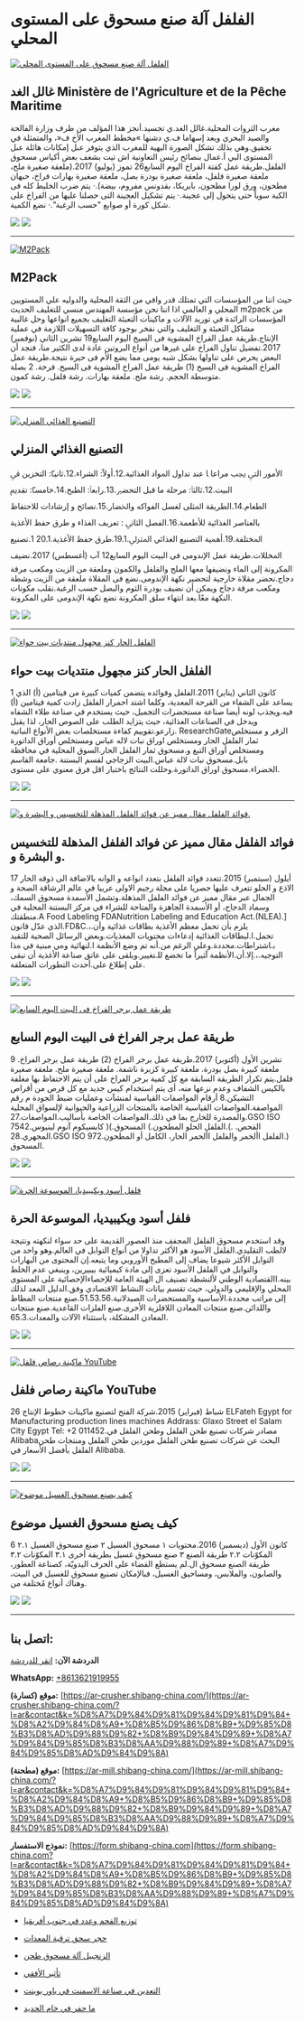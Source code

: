 # الفلفل آلة صنع مسحوق على المستوى المحلي

<a href="https://swt.shibang-china.com/?l=ar&img&k=%D8%A7%D9%84%D9%81%D9%84%D9%81%D9%84+%D8%A2%D9%84%D8%A9+%D8%B5%D9%86%D8%B9+%D9%85%D8%B3%D8%AD%D9%88%D9%82+%D8%B9%D9%84%D9%89+%D8%A7%D9%84%D9%85%D8%B3%D8%AA%D9%88%D9%89+%D8%A7%D9%84%D9%85%D8%AD%D9%84%D9%8A" target="_blank">![الفلفل آلة صنع مسحوق على المستوى المحلي](http://static.shibang-china.com/all-800x300/1249.jpg)</a>

## غالل الغد Ministère de l&#39;Agriculture et de la Pêche Maritime
مغرب الثروات المحلية.غالل الغد.ي تجسيد.أنجز هذا المؤلف من طرف وزارة الفالحة والصيد البحري ويعد إسهاما ف.ي دشنها »مخطط المغرب الأخ ف«، والمتمثلة في تحقيق.وهي بذلك تشكل الصورة البهية للمغرب الذي يتوفر عىل إمكانات هائلة عىل المستوى البي أ.عمال بنصائح رئيس التعاونية اش تيت بشغف بعض أكياس مسحوق الفلفل.طريقة عمل كفتة الفراخ اليوم السابع26 تموز (يوليو) 2017.(ملعقة صغيرة ملح، ملعقة صغيرة فلفل، ملعقة صغيرة بودرة بصل، ملعقة صغيرة بهارات فراخ، حبهان مطحون، ورق لورا مطحون، بابريكا، بقدونس مفروم، بيضة).· يتم ضرب الخليط كله فى الكبة سوياً حتى يتحول إلى عجينة.· يتم تشكيل العجينة التى حصلنا عليها من الفراخ على شكل كورة أو صوابع &quot;حسب الرغبة&quot;.· نضع الكمية.


<a href="https://whatsapp.shibangsoft.com/WhatsApp.php" target="_blank" title="WhatsApp">![](http://static.shibang-china.com/icon/whatsapp.png)</a> <a href="https://swt.shibang-china.com/?l=ar&icon&k=%D8%A7%D9%84%D9%81%D9%84%D9%81%D9%84+%D8%A2%D9%84%D8%A9+%D8%B5%D9%86%D8%B9+%D9%85%D8%B3%D8%AD%D9%88%D9%82+%D8%B9%D9%84%D9%89+%D8%A7%D9%84%D9%85%D8%B3%D8%AA%D9%88%D9%89+%D8%A7%D9%84%D9%85%D8%AD%D9%84%D9%8A" target="_blank">![](http://static.shibang-china.com/icon/chat-ar.png)</a>

---

<a href="https://swt.shibang-china.com/?l=ar&img&k=%D8%A7%D9%84%D9%81%D9%84%D9%81%D9%84+%D8%A2%D9%84%D8%A9+%D8%B5%D9%86%D8%B9+%D9%85%D8%B3%D8%AD%D9%88%D9%82+%D8%B9%D9%84%D9%89+%D8%A7%D9%84%D9%85%D8%B3%D8%AA%D9%88%D9%89+%D8%A7%D9%84%D9%85%D8%AD%D9%84%D9%8A" target="_blank">![M2Pack](http://static.shibang-china.com/all-800x300/1053.jpg)</a>

## M2Pack
حيث اننا من المؤسسات التي تمتلك قدر وافي من الثقة المحلية والدوليه علي المستويين المحلي و العالمي اذا اننا نحن مؤسسة المهندس منسي للتغليف الحديث m2pack من المؤسسات الرائدة في توريد الآلات و ماكينات التعبئة التغليف بجميع انواعها وحل غالبية مشاكل التعبئة و التغليف والتي نفخر بوجود كافة التسهيلات اللازمة في عملية الإنتاج.طريقة عمل الفراخ المشوية فى السيخ اليوم السابع19 تشرين الثاني (نوفمبر) 2017.تفضيل تناول الفراخ على غيرها من أنواع البروتين عادة لدى الكثير منا، فنجد أن البعض يحرص على تناولها بشكل شبه يومى مما يضع الأم فى حيرة نتيجة.طريقة عمل الفراخ المشوية فى السيخ (1) طريقة عمل الفراخ المشوية فى السيخ. فرخة. 2 بصلة متوسطة الحجم. رشة ملح. ملعقة بهارات. رشة فلفل. رشة كمون.


<a href="https://whatsapp.shibangsoft.com/WhatsApp.php" target="_blank" title="WhatsApp">![](http://static.shibang-china.com/icon/whatsapp.png)</a> <a href="https://swt.shibang-china.com/?l=ar&icon&k=%D8%A7%D9%84%D9%81%D9%84%D9%81%D9%84+%D8%A2%D9%84%D8%A9+%D8%B5%D9%86%D8%B9+%D9%85%D8%B3%D8%AD%D9%88%D9%82+%D8%B9%D9%84%D9%89+%D8%A7%D9%84%D9%85%D8%B3%D8%AA%D9%88%D9%89+%D8%A7%D9%84%D9%85%D8%AD%D9%84%D9%8A" target="_blank">![](http://static.shibang-china.com/icon/chat-ar.png)</a>

---

<a href="https://swt.shibang-china.com/?l=ar&img&k=%D8%A7%D9%84%D9%81%D9%84%D9%81%D9%84+%D8%A2%D9%84%D8%A9+%D8%B5%D9%86%D8%B9+%D9%85%D8%B3%D8%AD%D9%88%D9%82+%D8%B9%D9%84%D9%89+%D8%A7%D9%84%D9%85%D8%B3%D8%AA%D9%88%D9%89+%D8%A7%D9%84%D9%85%D8%AD%D9%84%D9%8A" target="_blank">![التصنيع الغذائي المنزلي](http://static.shibang-china.com/all-800x300/1056.jpg)</a>

## التصنيع الغذائي المنزلي
ﺍﻷﻣﻮﺭ ﺍﻟﱵ ﳚﺐ ﻣﺮﺍﻋﺎ ﺎ ﻋﻨﺪ ﺗﺪﺍﻭﻝ ﺍﳌﻮﺍﺩ ﺍﻟﻐﺬﺍﺋﻴﺔ.12.ﺃﻭﻻً: ﺍﻟﺸﺮﺍﺀ.12.ﺛﺎﻧﻴﴼ: ﺍﻟﺘﺨﺰﻳﻦ ﰲ ﺍﻟﺒﻴﺖ.12.ﺛﺎﻟﺜﴼ: ﻣﺮﺣﻠﺔ ﻣﺎ ﻗﺒﻞ ﺍﻟﺘﺤﻀﲑ.13.ﺭﺍﺑﻌﴼ: ﺍﻟﻄﺒﺦ.14.ﺧﺎﻣﺴﴼ: ﺗﻘﺪﱘ ﺍﻟﻄﻌﺎﻡ.14.ﺍﻟﻄﺮﻳﻘﺔ ﺍﳌﺜﻠﻰ ﻟﻐﺴﻞ ﺍﻟﻔﻮﺍﻛﻪ ﻭﺍﳋﻀﺎﺭ.15.ﻧﺼﺎﺋﺢ ﻭ ﺇﺭﺷﺎﺩﺍﺕ ﻟﻼﺣﺘﻔﺎﻅ ﺑﺎﻟﻌﻨﺎﺻﺮ ﺍﻟﻐﺬﺍﺋﻴﺔ ﻟﻸﻃﻌﻤﺔ.16.ﺍﻟﻔﺼﻞ ﺍﻟﺜﺎﱐ : ﺗﻌﺮﻳﻒ ﺍﻟﻐﺬﺍﺀ ﻭ ﻃﺮﻕ ﺣﻔﻆ ﺍﻷﻏﺬﻳﺔ ﺍﳌﺨﺘﻠﻔﺔ.19.ﺃﳘﻴﺔ ﺍﻟﺘﺼﻨﻴﻊ ﺍﻟﻐﺬﺍﺋﻲ ﺍﳌﱰﱄ.19.1.ﻃﺮﻕ ﺣﻔﻆ ﺍﻷﻏﺬﻳﺔ.20.1 1.ﺗﺼﻨﻴﻊ ﺍﳌﺨﻠﻼﺕ.طريقة عمل الإندومى فى البيت اليوم السابع12 آب (أغسطس) 2017.نضيف المكرونة إلى الماء ونضيفها معها الملح والفلفل والكمون وملعقة من الزيت ومكعب مرقة دجاج.نحضر مقلاة خارجية لتحضير نكهة الإندومى.نضع فى المقلاة ملعقة من الزيت وشطة ومكعب مرقة دجاج ويمكن أن نضيف بودرة الثوم والبصل حسب الرغبة.نقلب مكونات النكهة معًا.بعد انتهاء سلق المكرونة نضع نكهة الإندومى على المكرونة.


<a href="https://whatsapp.shibangsoft.com/WhatsApp.php" target="_blank" title="WhatsApp">![](http://static.shibang-china.com/icon/whatsapp.png)</a> <a href="https://swt.shibang-china.com/?l=ar&icon&k=%D8%A7%D9%84%D9%81%D9%84%D9%81%D9%84+%D8%A2%D9%84%D8%A9+%D8%B5%D9%86%D8%B9+%D9%85%D8%B3%D8%AD%D9%88%D9%82+%D8%B9%D9%84%D9%89+%D8%A7%D9%84%D9%85%D8%B3%D8%AA%D9%88%D9%89+%D8%A7%D9%84%D9%85%D8%AD%D9%84%D9%8A" target="_blank">![](http://static.shibang-china.com/icon/chat-ar.png)</a>

---

<a href="https://swt.shibang-china.com/?l=ar&img&k=%D8%A7%D9%84%D9%81%D9%84%D9%81%D9%84+%D8%A2%D9%84%D8%A9+%D8%B5%D9%86%D8%B9+%D9%85%D8%B3%D8%AD%D9%88%D9%82+%D8%B9%D9%84%D9%89+%D8%A7%D9%84%D9%85%D8%B3%D8%AA%D9%88%D9%89+%D8%A7%D9%84%D9%85%D8%AD%D9%84%D9%8A" target="_blank">![الفلفل الحار كنز مجهول منتديات بيت حواء](http://static.shibang-china.com/all-800x300/495.jpg)</a>

## الفلفل الحار كنز مجهول منتديات بيت حواء
1 كانون الثاني (يناير) 2011.الفلفل وفوائده يتضمن كميات كبيرة من فيتامين (أ) الذي يساعد على الشفاء من القرحة المعدية، وكلما اشتد احمرار الفلفل زادت كمية فيتامين (أ) فيه.ويجذب لونه أيضا صناعة مستحضرات التجميل، حيث يستخدم في صناعة طلاء الشفاه ويدخل في الصناعات الغذائية، حيث يتزايد الطلب على الصوص الحار، لذا يقبل زارعو.تقوييم كفاءة مستخلصات بعض الأنواع النباتية. ResearchGateالزفر و مستخلص ثمار الفلفل الحار ومستخلص اوراق نبات لاله عباس ومستخلص أوراق الداتورة ومستخلص أوراق التبغ و.مسحوق ثمار الفلفل الحار.السوق المحلية في محافظة بابل.مسحوق نبات لالة عباس.البيت الزجاجي لقسم البستنة .جامعة القاسم الخضراء.مسحوق اوراق الداتورة.وحللت النتائج باختبار اقل فرق معنوي على مستوى.


<a href="https://whatsapp.shibangsoft.com/WhatsApp.php" target="_blank" title="WhatsApp">![](http://static.shibang-china.com/icon/whatsapp.png)</a> <a href="https://swt.shibang-china.com/?l=ar&icon&k=%D8%A7%D9%84%D9%81%D9%84%D9%81%D9%84+%D8%A2%D9%84%D8%A9+%D8%B5%D9%86%D8%B9+%D9%85%D8%B3%D8%AD%D9%88%D9%82+%D8%B9%D9%84%D9%89+%D8%A7%D9%84%D9%85%D8%B3%D8%AA%D9%88%D9%89+%D8%A7%D9%84%D9%85%D8%AD%D9%84%D9%8A" target="_blank">![](http://static.shibang-china.com/icon/chat-ar.png)</a>

---

<a href="https://swt.shibang-china.com/?l=ar&img&k=%D8%A7%D9%84%D9%81%D9%84%D9%81%D9%84+%D8%A2%D9%84%D8%A9+%D8%B5%D9%86%D8%B9+%D9%85%D8%B3%D8%AD%D9%88%D9%82+%D8%B9%D9%84%D9%89+%D8%A7%D9%84%D9%85%D8%B3%D8%AA%D9%88%D9%89+%D8%A7%D9%84%D9%85%D8%AD%D9%84%D9%8A" target="_blank">![فوائد الفلفل مقال مميز عن فوائد الفلفل المذهلة للتخسيس و البشرة و.](http://static.shibang-china.com/all-800x300/1144.jpg)</a>

## فوائد الفلفل مقال مميز عن فوائد الفلفل المذهلة للتخسيس و البشرة و.
17 أيلول (سبتمبر) 2015.تتعدد فوائد الفلفل بتعدد انواعه و الوانه بالاضافة الى ذوقه الحار الاذع و الحلو تتعرف عليها حصريا على مجلة رجيم الاولى عربيا في عالم الرشاقة الصحة و الجمال عبر مقال مميز عن فوائد الفلفل المذهلة.وتشمل الأسمدة مسحوق السمك، وسماد الدجاج، أو الأسمدة الجاهزة والمتاحة للشراء في مركز البستنة المحلية في منطقتك.A Food Labeling FDANutrition Labeling and Education Act.(NLEA).] اﻟﺬي ﻋﺪّل ﻗﺎﻧﻮن.FD&amp;C.،.ﻳﻠﺰم ﺑﺄن ﺗﺤﻤﻞ ﻣﻌﻈﻢ اﻷﻏﺬﻳﺔ ﺑﻄﺎﻗﺎت ﻏﺬاﺋﻴﺔ وأن ﺗﺤﻤﻞ.ا.ﻟﺒﻄﺎﻗﺎت اﻟﻐﺬاﺋﻴﺔ إدﻋﺎءات ﻣﺤﺘﻮﻳﺎت اﻟﻤﻐﺬﻳﺎت.وﺑﻌﺾ اﻟﺮﺳﺎﺋﻞ اﻟﺼﺤﻴﺔ ﻟﻠﺘﻘﻴﺪ ﺑ.ﺎﺷﺘﺮاﻃﺎت.ﻣﺤﺪدة.وﻋﻠﻰ اﻟﺮﻏﻢ ﻣﻦ.أﻧﻪ ﺗﻢ وﺿﻊ اﻷﻧﻈﻤﺔ ا.ﻟﻨﻬﺎﺋﻴﺔ وهﻲ ﻣﺒﻨﻴﺔ ﻓﻲ هﺬا اﻟﺘﻮﺟﻴﻪ.،.إﻻ.أن.اﻷﻧﻈﻤﺔ آﺜﻴﺮاً ﻣﺎ ﺗﺨﻀﻊ ﻟﻠ.ﺘﻐﻴﻴﺮ.وﻳﻠﻘﻰ ﻋﻠﻰ ﻋﺎﺗﻖ ﺻﻨﺎﻋﺔ اﻷﻏﺬﻳﺔ أن ﺗﺒﻘﻰ ﻋﻠﻰ إﻃﻼع ﻋﻠﻰ.أﺣﺪث اﻟﺘﻄﻮرات اﻟﻤﺘﻌﻠﻘﺔ.


<a href="https://whatsapp.shibangsoft.com/WhatsApp.php" target="_blank" title="WhatsApp">![](http://static.shibang-china.com/icon/whatsapp.png)</a> <a href="https://swt.shibang-china.com/?l=ar&icon&k=%D8%A7%D9%84%D9%81%D9%84%D9%81%D9%84+%D8%A2%D9%84%D8%A9+%D8%B5%D9%86%D8%B9+%D9%85%D8%B3%D8%AD%D9%88%D9%82+%D8%B9%D9%84%D9%89+%D8%A7%D9%84%D9%85%D8%B3%D8%AA%D9%88%D9%89+%D8%A7%D9%84%D9%85%D8%AD%D9%84%D9%8A" target="_blank">![](http://static.shibang-china.com/icon/chat-ar.png)</a>

---

<a href="https://swt.shibang-china.com/?l=ar&img&k=%D8%A7%D9%84%D9%81%D9%84%D9%81%D9%84+%D8%A2%D9%84%D8%A9+%D8%B5%D9%86%D8%B9+%D9%85%D8%B3%D8%AD%D9%88%D9%82+%D8%B9%D9%84%D9%89+%D8%A7%D9%84%D9%85%D8%B3%D8%AA%D9%88%D9%89+%D8%A7%D9%84%D9%85%D8%AD%D9%84%D9%8A" target="_blank">![طريقة عمل برجر الفراخ فى البيت اليوم السابع](http://static.shibang-china.com/all-800x300/367.jpg)</a>

## طريقة عمل برجر الفراخ فى البيت اليوم السابع
9 تشرين الأول (أكتوبر) 2017.طريقة عمل برجر الفراخ (2) طريقة عمل برجر الفراخ. ملعقة كبيرة بصل بودرة. ملعقة كبيرة كزبرة ناشفة. ملعقة صغيرة ملح. ملعقة صغيرة فلفل.يتم تكرار الطريقة السابقة مع كل كمية برجر الفراخ على أن يتم الاحتفاظ بها مغلفة بالكيس الشفاف وعدم نزعها منه، أى يتم استخدام كيس جديد مع كل قرص من أقراص التشيكن.8 أرقام المواصفات القياسية لمنشآت وعمليات ضبط الجودة م رقم المواصفة.المواصفات القياسية الخاصة بالمنتجات الزراعية والحيوانية لإلسواق المحلية والمصدرة للخارج بما في ذلك.المواصفات الخاصة بأساليب.المواصفات.27.GSO ISO 7542.الفلفل الحلو المطحون.) المسحوق.)( كابسيكوم آنوم لينيوس.(. .الفحص المجهري.28.GSO ISO 972.الفلفل األحمر والفلفل األحمر الحار، الكامل أو المطحون.) المسحوق.


<a href="https://whatsapp.shibangsoft.com/WhatsApp.php" target="_blank" title="WhatsApp">![](http://static.shibang-china.com/icon/whatsapp.png)</a> <a href="https://swt.shibang-china.com/?l=ar&icon&k=%D8%A7%D9%84%D9%81%D9%84%D9%81%D9%84+%D8%A2%D9%84%D8%A9+%D8%B5%D9%86%D8%B9+%D9%85%D8%B3%D8%AD%D9%88%D9%82+%D8%B9%D9%84%D9%89+%D8%A7%D9%84%D9%85%D8%B3%D8%AA%D9%88%D9%89+%D8%A7%D9%84%D9%85%D8%AD%D9%84%D9%8A" target="_blank">![](http://static.shibang-china.com/icon/chat-ar.png)</a>

---

<a href="https://swt.shibang-china.com/?l=ar&img&k=%D8%A7%D9%84%D9%81%D9%84%D9%81%D9%84+%D8%A2%D9%84%D8%A9+%D8%B5%D9%86%D8%B9+%D9%85%D8%B3%D8%AD%D9%88%D9%82+%D8%B9%D9%84%D9%89+%D8%A7%D9%84%D9%85%D8%B3%D8%AA%D9%88%D9%89+%D8%A7%D9%84%D9%85%D8%AD%D9%84%D9%8A" target="_blank">![فلفل أسود ويكيبيديا، الموسوعة الحرة](http://static.shibang-china.com/all-800x300/735.jpg)</a>

## فلفل أسود ويكيبيديا، الموسوعة الحرة
وقد استخدم مسحوق الفلفل المجفف منذ العصور القديمة على حد سواء لنكهته ونتيجة لالطب التقليدي.الفلفل الأسود هو الأكثر تداولا من أنواع التوابل في العالم.وهو واحد من التوابل الأكثر شيوعا يضاف إلى المطبخ الأوروبي وما يتبعه.إن المحتوى من البهارات والتوابل في الفلفل الأسود تعزى إلى مادة كيميائية بيبيرين، وينبغي عدم الخلط بينه.االقتصادية الوطني لألنشطة تصنيف ال الهيئة العامة للإحصاءالإحصائية على المستوى المحلي والإقليمي والدولي، حيث تقسم بيانات النشاط الاقتصادي وفق.الدليل المعد لذلك إلى مراتب محددة.الأساسية والمستحضرات الصيدلانية.51.53.56.صنع منتجات المطاط واللدائن.صنع منتجات المعادن اللافلزية الأخرى.صنع الفلزات القاعدية.صنع منتجات المعادن المشكلة، باستثناء الآلات والمعدات.65.3.


<a href="https://whatsapp.shibangsoft.com/WhatsApp.php" target="_blank" title="WhatsApp">![](http://static.shibang-china.com/icon/whatsapp.png)</a> <a href="https://swt.shibang-china.com/?l=ar&icon&k=%D8%A7%D9%84%D9%81%D9%84%D9%81%D9%84+%D8%A2%D9%84%D8%A9+%D8%B5%D9%86%D8%B9+%D9%85%D8%B3%D8%AD%D9%88%D9%82+%D8%B9%D9%84%D9%89+%D8%A7%D9%84%D9%85%D8%B3%D8%AA%D9%88%D9%89+%D8%A7%D9%84%D9%85%D8%AD%D9%84%D9%8A" target="_blank">![](http://static.shibang-china.com/icon/chat-ar.png)</a>

---

<a href="https://swt.shibang-china.com/?l=ar&img&k=%D8%A7%D9%84%D9%81%D9%84%D9%81%D9%84+%D8%A2%D9%84%D8%A9+%D8%B5%D9%86%D8%B9+%D9%85%D8%B3%D8%AD%D9%88%D9%82+%D8%B9%D9%84%D9%89+%D8%A7%D9%84%D9%85%D8%B3%D8%AA%D9%88%D9%89+%D8%A7%D9%84%D9%85%D8%AD%D9%84%D9%8A" target="_blank">![ماكينة رصاص فلفل YouTube](http://static.shibang-china.com/all-800x300/220.jpg)</a>

## ماكينة رصاص فلفل YouTube
26 شباط (فبراير) 2015.شركة الفتح لتصنيع ماكينات خطوط الإنتاج ELFateh Egypt for Manufacturing production lines machines Addrass: Glaxo Street el Salam City Egypt Tel: +2 011452.مصادر شركات تصنيع طحن الفلفل وطحن الفلفل في Alibabaالبحث عن شركات تصنيع طحن الفلفل موردين طحن الفلفل ومنتجات طحن الفلفل بأفضل الأسعار في Alibaba.


<a href="https://whatsapp.shibangsoft.com/WhatsApp.php" target="_blank" title="WhatsApp">![](http://static.shibang-china.com/icon/whatsapp.png)</a> <a href="https://swt.shibang-china.com/?l=ar&icon&k=%D8%A7%D9%84%D9%81%D9%84%D9%81%D9%84+%D8%A2%D9%84%D8%A9+%D8%B5%D9%86%D8%B9+%D9%85%D8%B3%D8%AD%D9%88%D9%82+%D8%B9%D9%84%D9%89+%D8%A7%D9%84%D9%85%D8%B3%D8%AA%D9%88%D9%89+%D8%A7%D9%84%D9%85%D8%AD%D9%84%D9%8A" target="_blank">![](http://static.shibang-china.com/icon/chat-ar.png)</a>

---

<a href="https://swt.shibang-china.com/?l=ar&img&k=%D8%A7%D9%84%D9%81%D9%84%D9%81%D9%84+%D8%A2%D9%84%D8%A9+%D8%B5%D9%86%D8%B9+%D9%85%D8%B3%D8%AD%D9%88%D9%82+%D8%B9%D9%84%D9%89+%D8%A7%D9%84%D9%85%D8%B3%D8%AA%D9%88%D9%89+%D8%A7%D9%84%D9%85%D8%AD%D9%84%D9%8A" target="_blank">![كيف يصنع مسحوق الغسيل موضوع](http://static.shibang-china.com/all-800x300/506.jpg)</a>

## كيف يصنع مسحوق الغسيل موضوع
6 كانون الأول (ديسمبر) 2016.محتويات ١ مسحوق الغسيل ٢ صنع مسحوق الغسيل ٢.١ المكوّنات ٢.٢ طريقة الصنع ٣ صنع مسحوق غسيل بطريقة أخرى ٣.١ المكوّنات ٣.٢ طريقة الصنع مسحوق ال.لم يستطع القضاء على الحرف اليدويّة، كصناعة العطور، والصابون، والملابس، ومساحيق الغسيل، فبالإمكان تصنيع مسحوق للغسيل في البيت، وهناك أنواع مُختلفة من.

<a href="https://whatsapp.shibangsoft.com/WhatsApp.php" target="_blank" title="WhatsApp">![](http://static.shibang-china.com/icon/whatsapp.png)</a> <a href="https://swt.shibang-china.com/?l=ar&icon&k=%D8%A7%D9%84%D9%81%D9%84%D9%81%D9%84+%D8%A2%D9%84%D8%A9+%D8%B5%D9%86%D8%B9+%D9%85%D8%B3%D8%AD%D9%88%D9%82+%D8%B9%D9%84%D9%89+%D8%A7%D9%84%D9%85%D8%B3%D8%AA%D9%88%D9%89+%D8%A7%D9%84%D9%85%D8%AD%D9%84%D9%8A" target="_blank">![](http://static.shibang-china.com/icon/chat-ar.png)</a>

---
## اتصل بنا:

**الدردشة الآن:** [انقر للدردشة](https://swt.shibang-china.com?l=ar&contact&k=%D8%A7%D9%84%D9%81%D9%84%D9%81%D9%84+%D8%A2%D9%84%D8%A9+%D8%B5%D9%86%D8%B9+%D9%85%D8%B3%D8%AD%D9%88%D9%82+%D8%B9%D9%84%D9%89+%D8%A7%D9%84%D9%85%D8%B3%D8%AA%D9%88%D9%89+%D8%A7%D9%84%D9%85%D8%AD%D9%84%D9%8A)

**WhatsApp:**  [+8613621919955](https://whatsapp.shibangsoft.com/WhatsApp.php)

**موقع (كسارة):** [https://ar-crusher.shibang-china.com/](https://ar-crusher.shibang-china.com/?l=ar&contact&k=%D8%A7%D9%84%D9%81%D9%84%D9%81%D9%84+%D8%A2%D9%84%D8%A9+%D8%B5%D9%86%D8%B9+%D9%85%D8%B3%D8%AD%D9%88%D9%82+%D8%B9%D9%84%D9%89+%D8%A7%D9%84%D9%85%D8%B3%D8%AA%D9%88%D9%89+%D8%A7%D9%84%D9%85%D8%AD%D9%84%D9%8A)

**موقع (مطحنة):** [https://ar-mill.shibang-china.com/](https://ar-mill.shibang-china.com/?l=ar&contact&k=%D8%A7%D9%84%D9%81%D9%84%D9%81%D9%84+%D8%A2%D9%84%D8%A9+%D8%B5%D9%86%D8%B9+%D9%85%D8%B3%D8%AD%D9%88%D9%82+%D8%B9%D9%84%D9%89+%D8%A7%D9%84%D9%85%D8%B3%D8%AA%D9%88%D9%89+%D8%A7%D9%84%D9%85%D8%AD%D9%84%D9%8A)

**نموذج الاستفسار:** [https://form.shibang-china.com](https://form.shibang-china.com?l=ar&contact&k=%D8%A7%D9%84%D9%81%D9%84%D9%81%D9%84+%D8%A2%D9%84%D8%A9+%D8%B5%D9%86%D8%B9+%D9%85%D8%B3%D8%AD%D9%88%D9%82+%D8%B9%D9%84%D9%89+%D8%A7%D9%84%D9%85%D8%B3%D8%AA%D9%88%D9%89+%D8%A7%D9%84%D9%85%D8%AD%D9%84%D9%8A)

* [توزيع الفحم وعدد في جنوب أفريقيا](../26/%D8%AA%D9%88%D8%B2%D9%8A%D8%B9%20%D8%A7%D9%84%D9%81%D8%AD%D9%85%20%D9%88%D8%B9%D8%AF%D8%AF%20%D9%81%D9%8A%20%D8%AC%D9%86%D9%88%D8%A8%20%D8%A3%D9%81%D8%B1%D9%8A%D9%82%D9%8A%D8%A7.md)

* [حجر سحق ترقية المعدات](../27/%D8%AD%D8%AC%D8%B1%20%D8%B3%D8%AD%D9%82%20%D8%AA%D8%B1%D9%82%D9%8A%D8%A9%20%D8%A7%D9%84%D9%85%D8%B9%D8%AF%D8%A7%D8%AA.md)

* [الزنجبيل آلة مسحوق طحن](../28/%D8%A7%D9%84%D8%B2%D9%86%D8%AC%D8%A8%D9%8A%D9%84%20%D8%A2%D9%84%D8%A9%20%D9%85%D8%B3%D8%AD%D9%88%D9%82%20%D8%B7%D8%AD%D9%86.md)

* [تأثير الأفقي](../28/%D8%AA%D8%A3%D8%AB%D9%8A%D8%B1%20%D8%A7%D9%84%D8%A3%D9%81%D9%82%D9%8A.md)

* [التعدين في صناعة الاسمنت في باور بوينت](../26/%D8%A7%D9%84%D8%AA%D8%B9%D8%AF%D9%8A%D9%86%20%D9%81%D9%8A%20%D8%B5%D9%86%D8%A7%D8%B9%D8%A9%20%D8%A7%D9%84%D8%A7%D8%B3%D9%85%D9%86%D8%AA%20%D9%81%D9%8A%20%D8%A8%D8%A7%D9%88%D8%B1%20%D8%A8%D9%88%D9%8A%D9%86%D8%AA.md)

* [ما حفر في خام الحديد](../27/%D9%85%D8%A7%20%D8%AD%D9%81%D8%B1%20%D9%81%D9%8A%20%D8%AE%D8%A7%D9%85%20%D8%A7%D9%84%D8%AD%D8%AF%D9%8A%D8%AF.md)